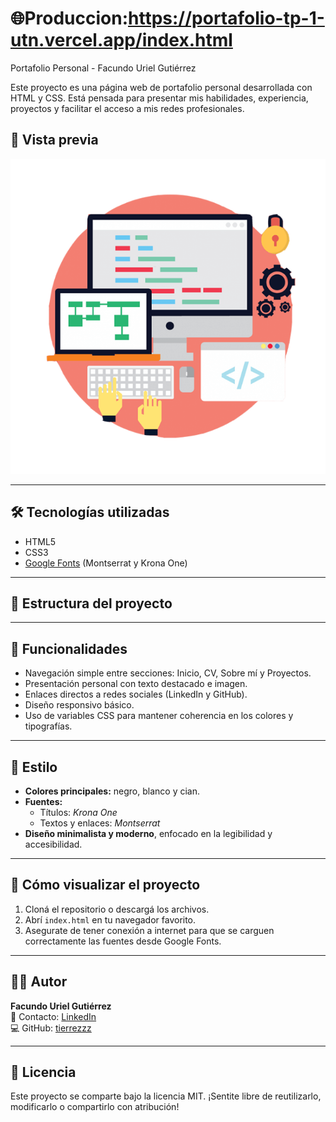 # 🌐Produccion:https://portafolio-tp-1-utn.vercel.app/index.html

Portafolio Personal - Facundo Uriel Gutiérrez

Este proyecto es una página web de portafolio personal desarrollada con HTML y CSS. Está pensada para presentar mis habilidades, experiencia, proyectos y facilitar el acceso a mis redes profesionales.

## 🚀 Vista previa

![Vista previa del portafolio](./assets/img_prog.png)

---

## 🛠️ Tecnologías utilizadas

- HTML5
- CSS3
- [Google Fonts](https://fonts.google.com/) (Montserrat y Krona One)

---

## 📁 Estructura del proyecto



---

## 📌 Funcionalidades

- Navegación simple entre secciones: Inicio, CV, Sobre mí y Proyectos.
- Presentación personal con texto destacado e imagen.
- Enlaces directos a redes sociales (LinkedIn y GitHub).
- Diseño responsivo básico.
- Uso de variables CSS para mantener coherencia en los colores y tipografías.

---

## 🎨 Estilo

- **Colores principales:** negro, blanco y cian.
- **Fuentes:**
  - Títulos: *Krona One*
  - Textos y enlaces: *Montserrat*
- **Diseño minimalista y moderno**, enfocado en la legibilidad y accesibilidad.

---

## 📄 Cómo visualizar el proyecto

1. Cloná el repositorio o descargá los archivos.
2. Abrí `index.html` en tu navegador favorito.
3. Asegurate de tener conexión a internet para que se carguen correctamente las fuentes desde Google Fonts.

---

## 👨‍💻 Autor

**Facundo Uriel Gutiérrez**  
📧 Contacto: [LinkedIn](https://www.linkedin.com/in/facundo-gutierrez-448539246/)  
💻 GitHub: [tierrezzz](https://github.com/tierrezzz)

---

## 📝 Licencia

Este proyecto se comparte bajo la licencia MIT. ¡Sentite libre de reutilizarlo, modificarlo o compartirlo con atribución!
